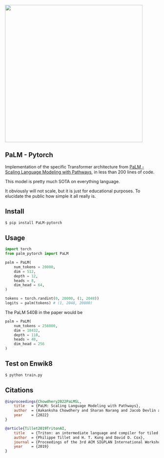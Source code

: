 <img src="./palm.gif" width="450px"></img>

## PaLM - Pytorch

Implementation of the specific Transformer architecture from <a href="https://ai.googleblog.com/2022/04/pathways-language-model-palm-scaling-to.html">PaLM - Scaling Language Modeling with Pathways</a>, in less than 200 lines of code.

This model is pretty much SOTA on everything language.

It obviously will not scale, but it is just for educational purposes. To elucidate the public how simple it all really is.

## Install
```bash
$ pip install PaLM-pytorch
```

## Usage

```python
import torch
from palm_pytorch import PaLM

palm = PaLM(
    num_tokens = 20000,
    dim = 512,
    depth = 12,
    heads = 8,
    dim_head = 64,
)

tokens = torch.randint(0, 20000, (1, 2048))
logits = palm(tokens) # (1, 2048, 20000)
```

The PaLM 540B in the paper would be

```python
palm = PaLM(
    num_tokens = 256000,
    dim = 18432,
    depth = 118,
    heads = 48,
    dim_head = 256
)
```

## Test on Enwik8

```bash
$ python train.py
```

## Citations

```bibtex
@inproceedings{Chowdhery2022PaLMSL,
    title   = {PaLM: Scaling Language Modeling with Pathways},
    author  = {Aakanksha Chowdhery and Sharan Narang and Jacob Devlin and Maarten Bosma and Gaurav Mishra and Adam Roberts and Paul Barham and Hyung Won Chung and Charles Sutton and Sebastian Gehrmann and Parker Schuh and Kensen Shi and Sasha Tsvyashchenko and Joshua Maynez and Abhishek Rao and Parker Barnes and Yi Tay and Noam M. Shazeer and Vinodkumar Prabhakaran and Emily Reif and Nan Du and Benton C. Hutchinson and Reiner Pope and James Bradbury and Jacob Austin and Michael Isard and Guy Gur-Ari and Pengcheng Yin and Toju Duke and Anselm Levskaya and Sanjay Ghemawat and Sunipa Dev and Henryk Michalewski and Xavier Garc{\'i}a and Vedant Misra and Kevin Robinson and Liam Fedus and Denny Zhou and Daphne Ippolito and David Luan and Hyeontaek Lim and Barret Zoph and Alexander Spiridonov and Ryan Sepassi and David Dohan and Shivani Agrawal and Mark Omernick and Andrew M. Dai and Thanumalayan Sankaranarayana Pillai and Marie Pellat and Aitor Lewkowycz and Erica Oliveira Moreira and Rewon Child and Oleksandr Polozov and Katherine Lee and Zongwei Zhou and Xuezhi Wang and Brennan Saeta and Mark Diaz and Orhan Firat and Michele Catasta and Jason Wei and Kathleen S. Meier-Hellstern and Douglas Eck and Jeff Dean and Slav Petrov and Noah Fiedel},
    year    = {2022}
}
```

```bibtex
@article{Tillet2019TritonAI,
    title   = {Triton: an intermediate language and compiler for tiled neural network computations},
    author  = {Philippe Tillet and H. T. Kung and David D. Cox},
    journal = {Proceedings of the 3rd ACM SIGPLAN International Workshop on Machine Learning and Programming Languages},
    year    = {2019}
}
```
